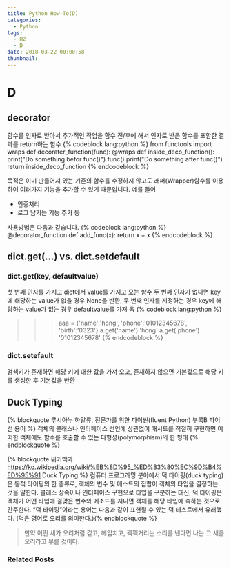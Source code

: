 ```yaml
---
title: Python How-To(D)
categories:
  - Python
tags:
  - H2
  - D
date: 2018-03-22 00:00:58
thumbnail:
---
```

# D

## decorator

함수를 인자로 받아서 추가적인 작업을 함수 전/후에 해서 인자로 받은 함수를 포함한 결과를 return하는 함수
{% codeblock lang:python %}
from functools import wraps
def decorater_function(func):
    @wraps
    def inside_deco_function():
        print("Do something befor func()")
        func()
        print("Do something after func()")
    return inside_deco_function
{% endcodeblock %}

목적은 이미 만들어져 있는 기존의 함수를 수정하지 않고도 래퍼(Wrapper)함수를 이용하여 여러가지 기능을 추가할 수 있기 때문입니다. 예를 들어

- 인증처리
- 로그 남기는 기능 추가 등

사용방법은 다음과 같습니다.
{% codeblock lang:python %}
@decorator_function
def add_func(x):
    return x + x
{% endcodeblock %}

## dict.get(...) vs. dict.setdefault

### dict.get(key, defaultvalue)

첫 번째 인자를 가지고 dict에서 value를 가지고 오는 함수
두 번째 인자가 없다면 key에 해당하는 value가 없을 경우 None을 반환, 두 번째 인자를 지정하는 경우 key에 해당하는 value가 없는 경우 defaultvalue를 가져 옴
{% codeblock lang:python %}
>>> aaa = {'name':'hong', 'phone':'01012345678', 'birth':'0323'}
>>> a.get('name')
'hong'
>>> a.get('phone')
'01012345678'
{% endcodeblock %}

### dict.setefault

검색키가 존재하면 해당 키에 대한 값을 가져 오고, 존재하지 않으면 기본값으로 해당 키를 생성한 후 기본값을 반환

## Duck Typing

{% blockquote 루시아누 하말류, 전문가를 위한 파이썬(fluent Python) 부록B 파이선 용어 %}
객체의 클래스나 인터페이스 선언에 상관없이 매서드를 적절히 구현하면 어떠한 객체에도 함수를 호출할 수 있는 다형성(polymorphism)의 한 형태
{% endblockquote %}

{% blockquote 위키백과 https://ko.wikipedia.org/wiki/%EB%8D%95_%ED%83%80%EC%9D%B4%ED%95%91 Duck Typing %}
컴퓨터 프로그래밍 분야에서 덕 타이핑(duck typing)은 동적 타이핑의 한 종류로, 객체의 변수 및 메소드의 집합이 객체의 타입을 결정하는 것을 말한다. 클래스 상속이나 인터페이스 구현으로 타입을 구분하는 대신, 덕 타이핑은 객체가 어떤 타입에 걸맞은 변수와 메소드를 지니면 객체를 해당 타입에 속하는 것으로 간주한다. “덕 타이핑”이라는 용어는 다음과 같이 표현될 수 있는 덕 테스트에서 유래했다. (덕은 영어로 오리를 의미한다.){% endblockquote %}

> 만약 어떤 새가 오리처럼 걷고, 헤엄치고, 꽥꽥거리는 소리를 낸다면 나는 그 새를 오리라고 부를 것이다.

### Related Posts